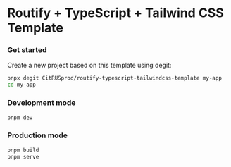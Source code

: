 # Routify + TypeScript + Tailwind CSS Template

### Get started

Create a new project based on this template using degit:

```sh
pnpx degit CitRUSprod/routify-typescript-tailwindcss-template my-app
cd my-app
```

### Development mode

```sh
pnpm dev
```

### Production mode

```sh
pnpm build
pnpm serve
```

